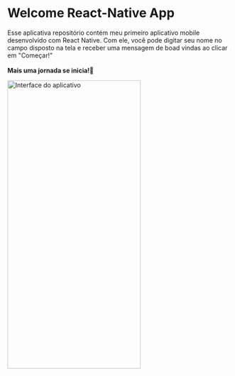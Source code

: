 # Welcome React-Native App
Esse aplicativa repositório contém meu primeiro aplicativo mobile desenvolvido com React Native. Com ele, você pode digitar seu nome no campo disposto na tela e receber uma mensagem de boad vindas ao clicar em "Começar!"
<br>
<br>
**Mais uma jornada se inicia!🚀**


<img src="https://github.com/AnaJuliaMM/welcome_react_app/assets/123522605/f2edf91b-4385-4078-9039-cdd2aaeb63d6" alt="Interface do aplicativo" width="300" height="650">


